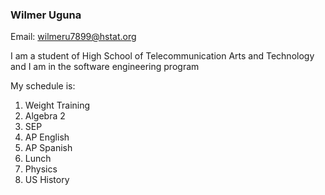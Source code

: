 ### Wilmer Uguna    


Email: wilmeru7899@hstat.org  

I am a student of High School of Telecommunication Arts and Technology and I am in the software engineering program 

My schedule is:

1. Weight Training  
2. Algebra 2  
3. SEP  
4. AP English 
5. AP Spanish
6. Lunch 
7. Physics 
8. US History 